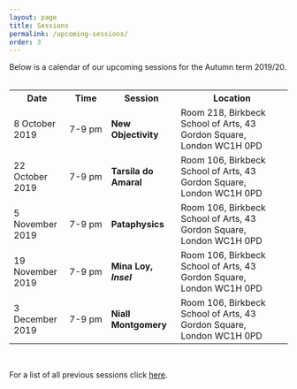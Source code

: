 ```yaml
---
layout: page
title: Sessions
permalink: /upcoming-sessions/
order: 3
---
```


Below is a calendar of our upcoming sessions for the Autumn term 2019/20.<br><br>

<table>
  <tr>
    <th>Date</th>
    <th>Time</th>
    <th>Session</th>
    <th>Location</th>
  </tr>
  <tr>
    <td width="20%">8 October 2019</td>
    <td width ="15%">7-9 pm</td>
    <td width="25%"><b>New Objectivity</b></td>
    <td width="40%">Room 218, Birkbeck School of Arts, 43 Gordon Square,<br>
London WC1H 0PD</td>
  </tr>
  <tr>
    <td>22 October 2019</td>
    <td>7-9 pm</td>
    <td><b>Tarsila do Amaral</b></td>
    <td>Room 106, Birkbeck School of Arts, 43 Gordon Square,<br>London WC1H 0PD</td>
  </tr>
  <tr>
    <td>5 November 2019</td>
    <td>7-9 pm</td>
    <td><b>Pataphysics</b></td>
    <td>Room 106, Birkbeck School of Arts, 43 Gordon Square,<br>London WC1H 0PD</td>
  </tr>  
  <tr>
    <td>19 November 2019</td>
    <td>7-9 pm</td>
    <td><b>Mina Loy, <i>Insel</i></b></td>
    <td>Room 106, Birkbeck School of Arts, 43 Gordon Square,<br>London WC1H 0PD</td>
  </tr>  
  <tr>
    <td>3 December 2019</td>
    <td>7-9 pm</td>
    <td><b>Niall Montgomery</b></td>
    <td>Room 106, Birkbeck School of Arts, 43 Gordon Square,<br>London WC1H 0PD</td>
  </tr>
</table>

<!-- Share buttons BEGIN -->
<div class="a2a_kit a2a_kit_size_25 a2a_default_style" data-a2a-icon-color="#828282">
  <a class="a2a_button_facebook"></a>
  <a class="a2a_button_twitter"></a>
  <a class="a2a_button_email"></a>
  <a class="a2a_button_whatsapp"></a>
</div>
<script async src="https://static.addtoany.com/menu/page.js"></script><br>
<!-- Share buttons END -->

For a list of all previous sessions click [here](/past-sessions).
